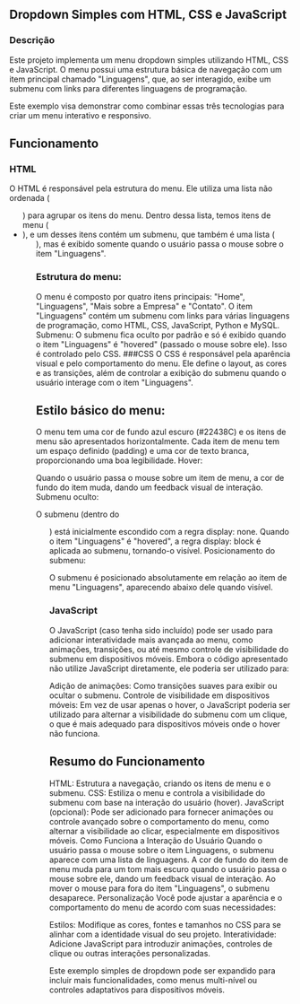 ## Dropdown Simples com HTML, CSS e JavaScript

### Descrição
Este projeto implementa um menu dropdown simples utilizando HTML, CSS e JavaScript. O menu possui uma estrutura básica de navegação com um item principal chamado "Linguagens", que, ao ser interagido, exibe um submenu com links para diferentes linguagens de programação.

Este exemplo visa demonstrar como combinar essas três tecnologias para criar um menu interativo e responsivo.

## Funcionamento

### HTML
O HTML é responsável pela estrutura do menu. Ele utiliza uma lista não ordenada (<ul>) para agrupar os itens do menu. Dentro dessa lista, temos itens de menu (<li>), e um desses itens contém um submenu, que também é uma lista (<ul class="dropdown">), mas é exibido somente quando o usuário passa o mouse sobre o item "Linguagens".

### Estrutura do menu:
O menu é composto por quatro itens principais: "Home", "Linguagens", "Mais sobre a Empresa" e "Contato".
O item "Linguagens" contém um submenu com links para várias linguagens de programação, como HTML, CSS, JavaScript, Python e MySQL.
Submenu:
O submenu fica oculto por padrão e só é exibido quando o item "Linguagens" é "hovered" (passado o mouse sobre ele). Isso é controlado pelo CSS.
###CSS
O CSS é responsável pela aparência visual e pelo comportamento do menu. Ele define o layout, as cores e as transições, além de controlar a exibição do submenu quando o usuário interage com o item "Linguagens".

## Estilo básico do menu:

O menu tem uma cor de fundo azul escuro (#22438C) e os itens de menu são apresentados horizontalmente.
Cada item de menu tem um espaço definido (padding) e uma cor de texto branca, proporcionando uma boa legibilidade.
Hover:

Quando o usuário passa o mouse sobre um item de menu, a cor de fundo do item muda, dando um feedback visual de interação.
Submenu oculto:

O submenu (dentro do <ul class="dropdown">) está inicialmente escondido com a regra display: none.
Quando o item "Linguagens" é "hovered", a regra display: block é aplicada ao submenu, tornando-o visível.
Posicionamento do submenu:

O submenu é posicionado absolutamente em relação ao item de menu "Linguagens", aparecendo abaixo dele quando visível.
### JavaScript
O JavaScript (caso tenha sido incluído) pode ser usado para adicionar interatividade mais avançada ao menu, como animações, transições, ou até mesmo controle de visibilidade do submenu em dispositivos móveis. Embora o código apresentado não utilize JavaScript diretamente, ele poderia ser utilizado para:

Adição de animações: Como transições suaves para exibir ou ocultar o submenu.
Controle de visibilidade em dispositivos móveis: Em vez de usar apenas o hover, o JavaScript poderia ser utilizado para alternar a visibilidade do submenu com um clique, o que é mais adequado para dispositivos móveis onde o hover não funciona.
## Resumo do Funcionamento
HTML: Estrutura a navegação, criando os itens de menu e o submenu.
CSS: Estiliza o menu e controla a visibilidade do submenu com base na interação do usuário (hover).
JavaScript (opcional): Pode ser adicionado para fornecer animações ou controle avançado sobre o comportamento do menu, como alternar a visibilidade ao clicar, especialmente em dispositivos móveis.
Como Funciona a Interação do Usuário
Quando o usuário passa o mouse sobre o item Linguagens, o submenu aparece com uma lista de linguagens.
A cor de fundo do item de menu muda para um tom mais escuro quando o usuário passa o mouse sobre ele, dando um feedback visual de interação.
Ao mover o mouse para fora do item "Linguagens", o submenu desaparece.
Personalização
Você pode ajustar a aparência e o comportamento do menu de acordo com suas necessidades:

Estilos: Modifique as cores, fontes e tamanhos no CSS para se alinhar com a identidade visual do seu projeto.
Interatividade: Adicione JavaScript para introduzir animações, controles de clique ou outras interações personalizadas.

Este exemplo simples de dropdown pode ser expandido para incluir mais funcionalidades, como menus multi-nível ou controles adaptativos para dispositivos móveis.
